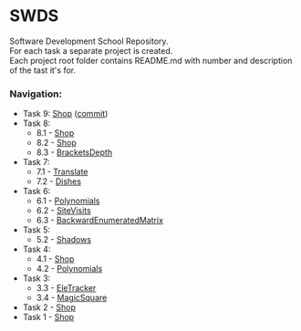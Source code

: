 # SWDS
Software Development School Repository.  
For each task a separate project is created.  
Each project root folder contains README.md with number and description of the tast it's for.

### Navigation:
- Task 9: [Shop](https://github.com/NebelFox/SWDS/tree/master/Shop) ([commit](https://github.com/NebelFox/SWDS/commit/9e11d17e178e01fd6e2cf6ab27b77e84425304aa))
- Task 8:
  - 8.1 - [Shop](https://github.com/NebelFox/SWDS/tree/master/Shop)
  - 8.2 - [Shop](https://github.com/NebelFox/SWDS/tree/master/Shop)
  - 8.3 - [BracketsDepth](https://github.com/NebelFox/SWDS/tree/master/BracketsDepth)
- Task 7:
  - 7.1 - [Translate](https://github.com/NebelFox/SWDS/tree/master/Translate)
  - 7.2 - [Dishes](https://github.com/NebelFox/SWDS/tree/master/Dishes)
- Task 6:
  - 6.1 - [Polynomials](https://github.com/NebelFox/SWDS/tree/master/Polynomials)
  - 6.2 - [SiteVisits](https://github.com/NebelFox/SWDS/tree/master/SiteVisits)
  - 6.3 - [BackwardEnumeratedMatrix](https://github.com/NebelFox/SWDS/tree/master/BackwardEnumeratedMatrix)
- Task 5:
  - 5.2 - [Shadows](https://github.com/NebelFox/SWDS/tree/master/Shop)
- Task 4:
  - 4.1 - [Shop](https://github.com/NebelFox/SWDS/tree/master/Shop)
  - 4.2 - [Polynomials](https://github.com/NebelFox/SWDS/tree/master/Polynomials)
- Task 3:
  - 3.3 - [EleTracker](https://github.com/NebelFox/SWDS/tree/master/EleTracker)
  - 3.4 - [MagicSquare](https://github.com/NebelFox/SWDS/tree/master/MagicSquare)
- Task 2 - [Shop](https://github.com/NebelFox/SWDS/tree/master/Shop)
- Task 1 - [Shop](https://github.com/NebelFox/SWDS/tree/master/Shop)
